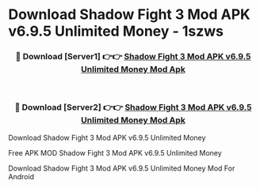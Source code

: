 # Download Shadow Fight 3 Mod APK v6.9.5 Unlimited Money - 1szws



<div align="center">
<h3>🔴 Download [Server1] 👉👉 <a href="https://momento.my/?title=Shadow_Fight_3_Mod_APK_v6.9.5_Unlimited_Money">Shadow Fight 3 Mod APK v6.9.5 Unlimited Money Mod Apk</a></h3><br>

<h3>🔴 Download [Server2] 👉👉 <a href="https://momento.my/?title=Shadow_Fight_3_Mod_APK_v6.9.5_Unlimited_Money">Shadow Fight 3 Mod APK v6.9.5 Unlimited Money Mod Apk</a></h3>
</div>



Download Shadow Fight 3 Mod APK v6.9.5 Unlimited Money 

Free APK MOD Shadow Fight 3 Mod APK v6.9.5 Unlimited Money 

Download Shadow Fight 3 Mod APK v6.9.5 Unlimited Money Mod For Android
